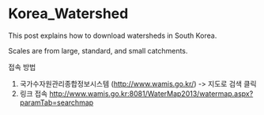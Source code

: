 # Korea_Watershed

This post explains how to download watersheds in South Korea.

Scales are from large, standard, and small catchments.

접속 방법
1) 국가수자원관리종합정보시스템 (http://www.wamis.go.kr/) -> 지도로 검색 클릭
2) 링크 접속 http://www.wamis.go.kr:8081/WaterMap2013/watermap.aspx?paramTab=searchmap
